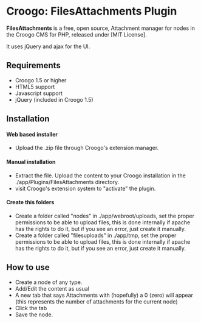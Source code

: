 # Croogo: FilesAttachments Plugin

**FilesAttachments** is a free, open source, Attachment manager for nodes in the Croogo CMS for PHP, released under [MIT License].

It uses jQuery and ajax for the UI.

## Requirements
  * Croogo 1.5 or higher
  * HTML5 support
  * Javascript support
  * jQuery (included in Croogo 1.5)

## Installation

#### Web based installer

  * Upload the .zip file through Croogo's extension manager.

#### Manual installation

  * Extract the file. Upload the content to your Croogo installation in the ./app/Plugins/FilesAttachments directory.
  * visit Croogo's extension system to "activate" the plugin.

#### Create this folders

  * Create a folder called "nodes" in ./app/webroot/uploads, set the proper permissions to be able to upload files, this is done internally if apache has the rights to do it, but if you see an error, just create it manually.
  * Create a folder called "filesuploads" in ./app/tmp, set the proper permissions to be able to upload files, this is done internally if apache has the rights to do it, but if you see an error, just create it manually.

## How to use

  * Create a node of any type.
  * Add/Edit the content as usual
  * A new tab that says Attachments with (hopefully) a 0 (zero) will appear (this represents the number of attachments for the current node)
  * Click the tab
  * Save the node.

